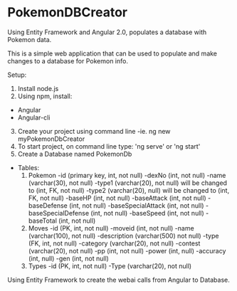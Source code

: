 # PokemonDBCreator
Using Entity Framework and Angular 2.0, populates a database with Pokemon data.

This is a simple web application that can be used to populate and make changes to a database for Pokemon info.

Setup:
1. Install node.js
2. Using npm, install:
 - Angular
 - Angular-cli
3. Create your project using command line
 -ie. ng new myPokemonDbCreator
4. To start project, on command line type: 'ng serve' or 'ng start'
5. Create a Database named PokemonDb
 - Tables:
    1. Pokemon
      -id (primary key, int, not null)
      -dexNo (int, not null)
      -name (varchar(30), not null)
      -type1 (varchar(20), not null) will be changed to (int, FK, not null)
      -type2 (varchar(20), null) will be changed to (int, FK, not null)
      -baseHP (int, not null)
      -baseAttack (int, not null)
      -baseDefense (int, not null)
      -baseSpecialAttack (int, not null)
      -baseSpecialDefense (int, not null)
      -baseSpeed (int, not null)
      -baseTotal (int, not null)
    2. Moves
      -id (PK, int, not null)
      -moveid (int, not null)
      -name (varchar(100), not null)
      -description (varchar(500) not null)
      -type (FK, int, not null)
      -category (varchar(20), not null)
      -contest (varchar(20), not null)
      -pp (int, not null)
      -power (int, null)
      -accuracy (int, null)
      -gen (int, not null)
    3. Types
      -id (PK, int, not null)
      -Type (varchar(20), not null)
        
Using Entity Framework to create the webai calls from Angular to Database.

